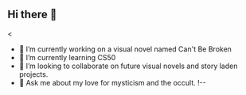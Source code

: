 ## Hi there 👋

<
- 🔭 I’m currently working on a visual novel named Can't Be Broken
- 🌱 I’m currently learning CS50 
- 👯 I’m looking to collaborate on future visual novels and story laden projects.
- 💬 Ask me about my love for mysticism and the occult.
!--
